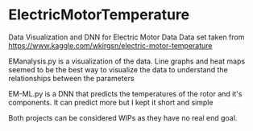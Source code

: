 # ElectricMotorTemperature
Data Visualization and DNN for Electric Motor Data
Data set taken from https://www.kaggle.com/wkirgsn/electric-motor-temperature

EManalysis.py is a visualization of the data. Line graphs and heat maps seemed to be the best way to visualize the data
to understand the relationships between the parameters


EM-ML.py is a DNN that predicts the temperatures of the rotor and it's components. It can predict more but I kept it short and simple

Both projects can be considered WIPs as they have no real end goal.
